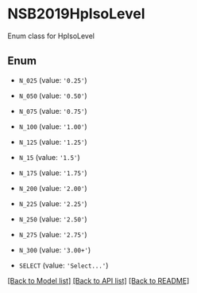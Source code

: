 # NSB2019HpIsoLevel

Enum class for HpIsoLevel

## Enum

* `N_025` (value: `'0.25'`)

* `N_050` (value: `'0.50'`)

* `N_075` (value: `'0.75'`)

* `N_100` (value: `'1.00'`)

* `N_125` (value: `'1.25'`)

* `N_15` (value: `'1.5'`)

* `N_175` (value: `'1.75'`)

* `N_200` (value: `'2.00'`)

* `N_225` (value: `'2.25'`)

* `N_250` (value: `'2.50'`)

* `N_275` (value: `'2.75'`)

* `N_300` (value: `'3.00+'`)

* `SELECT` (value: `'Select...'`)

[[Back to Model list]](../README.md#documentation-for-models) [[Back to API list]](../README.md#documentation-for-api-endpoints) [[Back to README]](../README.md)



